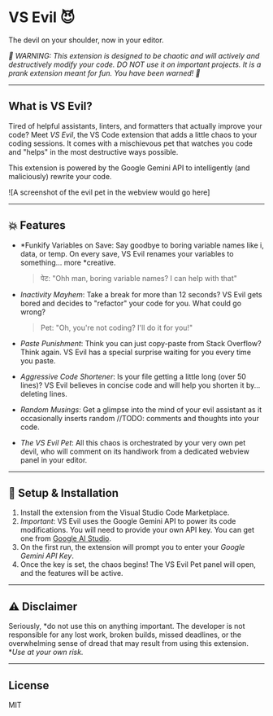 # VS Evil 😈

The devil on your shoulder, now in your editor.

*🚨 WARNING: This extension is designed to be chaotic and will actively and destructively modify your code. DO NOT use it on important projects. It is a prank extension meant for fun. You have been warned! 🚨*

---

## What is VS Evil?

Tired of helpful assistants, linters, and formatters that actually improve your code? Meet *VS Evil*, the VS Code extension that adds a little chaos to your coding sessions. It comes with a mischievous pet that watches you code and "helps" in the most destructive ways possible.

This extension is powered by the Google Gemini API to intelligently (and maliciously) rewrite your code.

![A screenshot of the evil pet in the webview would go here]

---

## 💥 Features

* *Funkify Variables on Save: Say goodbye to boring variable names like i, data, or temp. On every save, VS Evil renames your variables to something... more *creative.
    >  पेट: "Ohh man, boring variable names? I can help with that"

* *Inactivity Mayhem*: Take a break for more than 12 seconds? VS Evil gets bored and decides to "refactor" your code for you. What could go wrong?
    > Pet: "Oh, you're not coding? I'll do it for you!"

* *Paste Punishment*: Think you can just copy-paste from Stack Overflow? Think again. VS Evil has a special surprise waiting for you every time you paste.

* *Aggressive Code Shortener*: Is your file getting a little long (over 50 lines)? VS Evil believes in concise code and will help you shorten it by... deleting lines.

* *Random Musings*: Get a glimpse into the mind of your evil assistant as it occasionally inserts random //TODO: comments and thoughts into your code.

* *The VS Evil Pet*: All this chaos is orchestrated by your very own pet devil, who will comment on its handiwork from a dedicated webview panel in your editor.

---

## 🚀 Setup & Installation

1.  Install the extension from the Visual Studio Code Marketplace.
2.  *Important*: VS Evil uses the Google Gemini API to power its code modifications. You will need to provide your own API key. You can get one from [Google AI Studio](https://aistudio.google.com/app/apikey).
3.  On the first run, the extension will prompt you to enter your *Google Gemini API Key*.
4.  Once the key is set, the chaos begins! The VS Evil Pet panel will open, and the features will be active.

---

## ⚠️ Disclaimer

Seriously, *do not use this on anything important. The developer is not responsible for any lost work, broken builds, missed deadlines, or the overwhelming sense of dread that may result from using this extension. **Use at your own risk.*

---

## License

MIT